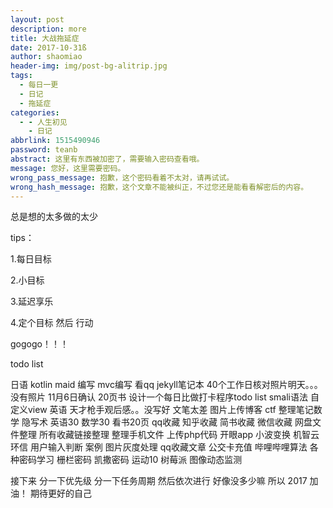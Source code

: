 ```yaml
---
layout: post
description: more
title: 大战拖延症
date: 2017-10-31ß
author: shaomiao
header-img: img/post-bg-alitrip.jpg
tags:
  - 每日一更
  - 日记
  - 拖延症
categories:
  - - 人生初见
    - 日记
abbrlink: 1515490946
password: teanb
abstract: 这里有东西被加密了，需要输入密码查看哦。
message: 您好，这里需要密码。
wrong_pass_message: 抱歉，这个密码看着不太对，请再试试。
wrong_hash_message: 抱歉，这个文章不能被纠正，不过您还是能看看解密后的内容。
---
```

总是想的太多做的太少

tips：

1.每日目标

2.小目标

3.延迟享乐

4.定个目标 然后 行动


gogogo！！！

todo list

日语
kotlin maid 编写
mvc编写
看qq
jekyll笔记本
40个工作日核对照片明天。。。没有照片
11月6日确认
20页书
设计一个每日比做打卡程序todo list
smali语法
自定义view
英语
天才枪手观后感。。没写好 文笔太差
图片上传博客
ctf
整理笔记数学
隐写术
英语30
数学30
看书20页
qq收藏
知乎收藏
简书收藏
微信收藏
网盘文件整理
所有收藏链接整理
整理手机文件
上传php代码
开眼app
小波变换
机智云
环信
用户输入判断 案例
图片灰度处理
qq收藏文章
公交卡充值
哔哩哔哩算法
各种密码学习  栅栏密码  凯撒密码
运动10
树莓派 图像动态监测



接下来 分一下优先级 分一下任务周期 然后依次进行 
好像没多少嘛 所以 2017 加油！ 期待更好的自己

